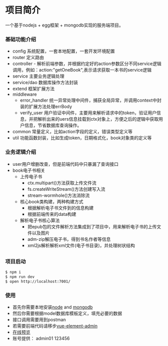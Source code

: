 # 项目简介

一个基于nodejs + egg框架 + mongodb实现的服务端项目。

### 基础功能介绍

  - config 系统配置，一套本地配置，一套开发环境配置
  - router 定义路由
  - controller - 解析前端参数，并根据约定好的action参数区分不同service逻辑调用，例如：action:"getOneBook",表示请求获取一本书的service逻辑
  - service 主要业务逻辑处理
  - service/dao 数据库操作方法封装
  - extend 框架扩展方法
  - middleware
    - error_handler 统一异常处理中间件，捕获全局异常，并调用context中封装的扩展方法处理errBody
    - verify_user 用户验证中间件，主要用来解析请求中的token，验证用户信息，并把解析出来的uers信息挂载到ctx对象上，方便之后的逻辑中获取用户信息，节省数据库查询操作。
  - common 常量定义，比如action字段的定义，错误类型定义等
  - util 功能函数封装，比如生成token，日期格式化，book对象类的定义等 

### 业务逻辑介绍
  - user用户增删改查，但是前端代码中只暴漏了查询接口
  - book电子书相关
    - 上传电子书
      - ctx.multipart()方法获取上传文件流
      - fs.createWriteStream()方法创建写入流
      - stream-wormhole()方法消除流
    - 核心book类构建，两种构建方式
      - 根据解析电子书文件到的信息构建
      - 根据前端传来的data构建
    - 解析电子书核心算法
      - 把epub包的文件解析方法集成到了项目中，用来解析电子书的上传文件以及图片
      - adm-zip解压电子书，得到书名作者等信息
      - xml2js解析解析xml文件(电子书目录)，并处理树状结构
## 

### 项目启动

```bash
$ npm i
$ npm run dev
$ open http://localhost:7001/
```

### 使用
- 首先你需要本地安装[node](https://nodejs.org/) and [mongodb](https://www.mongodb.com/)
- 然后你需要根据model数据库模板定义，填充必要的数据
- 接口调用需要用到postman
- 若需要前端代码请移步[vue-element-admin](https://github.com/1004885516/hope.git)
- [在线预览](http://60.205.191.215/admin)
- 账号提供：
    admin01
    123456
